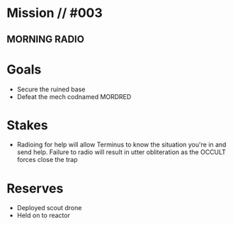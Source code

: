 # Mission // #003
## MORNING RADIO  
# Goals
- Secure the ruined base
- Defeat the mech codnamed MORDRED

# Stakes
- Radioing for help will allow Terminus to know the situation you're in and send help. Failure to radio will result in utter obliteration as the OCCULT forces close the trap

# Reserves
- Deployed scout drone
- Held on to reactor